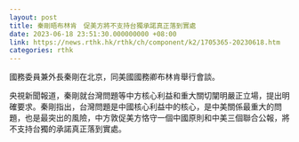 ```yaml
---
layout: post
title: 秦剛晤布林肯　促美方將不支持台獨承諾真正落到實處
date: 2023-06-18 23:51:30.000000000 +08:00
link: https://news.rthk.hk/rthk/ch/component/k2/1705365-20230618.htm
categories: rthk
---
```


國務委員兼外長秦剛在北京，同美國國務卿布林肯舉行會談。

央視新聞報道，秦剛就台灣問題等中方核心利益和重大關切闡明嚴正立場，提出明確要求。秦剛指出，台灣問題是中國核心利益中的核心，是中美關係最重大的問題，也是最突出的風險，中方敦促美方恪守一個中國原則和中美三個聯合公報，將不支持台獨的承諾真正落到實處。
